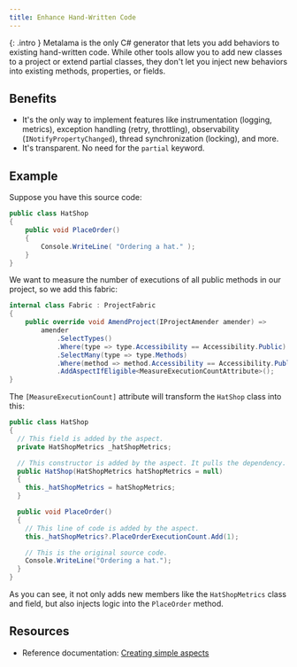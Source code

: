 ```yaml
---
title: Enhance Hand-Written Code
---
```


{: .intro }
Metalama is the only C# generator that lets you add behaviors to existing hand-written code. While other tools allow you to add new classes to a project or extend partial classes, they don't let you inject new behaviors into existing methods, properties, or fields.

## Benefits

* It's the only way to implement features like instrumentation (logging, metrics), exception handling (retry, throttling), observability (`INotifyPropertyChanged`), thread synchronization (locking), and more.
* It's transparent. No need for the `partial` keyword.

## Example

Suppose you have this source code:

```cs
public class HatShop
{
    public void PlaceOrder()
    {
        Console.WriteLine( "Ordering a hat." );
    }
}
```

We want to measure the number of executions of all public methods in our project, so we add this fabric:

```csharp
internal class Fabric : ProjectFabric
{
    public override void AmendProject(IProjectAmender amender) =>
        amender
            .SelectTypes()
            .Where(type => type.Accessibility == Accessibility.Public)
            .SelectMany(type => type.Methods)
            .Where(method => method.Accessibility == Accessibility.Public)
            .AddAspectIfEligible<MeasureExecutionCountAttribute>();
}
```

The `[MeasureExecutionCount]` attribute will transform the `HatShop` class into this:

```csharp
public class HatShop
{
  // This field is added by the aspect.
  private HatShopMetrics _hatShopMetrics;

  // This constructor is added by the aspect. It pulls the dependency.
  public HatShop(HatShopMetrics hatShopMetrics = null)
  {
    this._hatShopMetrics = hatShopMetrics;
  }

  public void PlaceOrder()
  {
    // This line of code is added by the aspect.
    this._hatShopMetrics?.PlaceOrderExecutionCount.Add(1);

    // This is the original source code.
    Console.WriteLine("Ordering a hat.");
  }
}
```

As you can see, it not only adds new members like the `HatShopMetrics` class and field, but also injects logic into the `PlaceOrder` method.

## Resources

* Reference documentation: [Creating simple aspects](https://doc.metalama.net/conceptual/aspects/simple-aspects)
